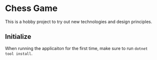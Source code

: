 # Chess Game
This is a hobby project to try out new technologies and design principles.

## Initialize
When running the applicaiton for the first time, make sure to run `dotnet tool install`.